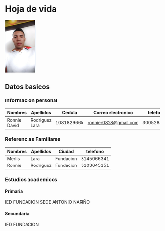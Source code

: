# Hoja de vida

<img src="img/Cap4.png" width="100">

## Datos basicos 

### Informacion personal

|Nombres | Apellidos | Cedula | Correo electronico | telefono | Ciudad | Direccion |
| --- | --- | --- | --- | --- | --- | --- | 
|Ronnie David | Rodriguez Lara | 1081829665 | ronnier0828@gmail.com | 3005284344 | Fundacion | Calle 20 No. 8-56|

### Referencias Familiares

|Nombres | Apellidos | Ciudad | telefono |
| --- | --- | --- | --- |
|Merlis | Lara | Fundacion | 3145066341 |
|Ronnie | Rodriguez | Fundacion | 3103645151 |

### Estudios academicos

#### Primaria

IED FUNDACION SEDE ANTONIO NARIÑO

#### Secundaria

IED FUNDACION